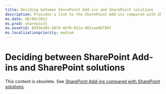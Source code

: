 ```yaml
---
title: Deciding between SharePoint Add-ins and SharePoint solutions
description: Provides a link to the SharePoint Add-ins compared with SharePoint solutions topic for a modern solution.
ms.date: 06/09/2022
ms.prod: sharepoint
ms.assetid: 8459e265-b8fd-4bf8-911e-d63cae8bf96f
ms.localizationpriority: medium
---
```



# Deciding between SharePoint Add-ins and SharePoint solutions

This content is obsolete. See  [SharePoint Add-ins compared with SharePoint solutions](sharepoint-add-ins-compared-with-sharepoint-solutions.md). 
